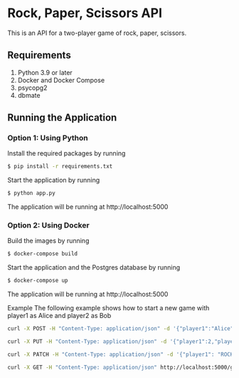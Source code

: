 # Rock, Paper, Scissors API
This is an API for a two-player game of rock, paper, scissors.

## Requirements
1. Python 3.9 or later
2. Docker and Docker Compose
3. psycopg2
4. dbmate

## Running the Application
### Option 1: Using Python
Install the required packages by running 
```sh
$ pip install -r requirements.txt
```
Start the application by running 
```sh
$ python app.py
```
The application will be running at http://localhost:5000

### Option 2: Using Docker
Build the images by running
```sh
$ docker-compose build
```
Start the application and the Postgres database by running 
```sh
$ docker-compose up
```
The application will be running at http://localhost:5000

Example
The following example shows how to start a new game with player1 as Alice and player2 as Bob

```sh
curl -X POST -H "Content-Type: application/json" -d '{"player1":"Alice","player2":"Bob"}' http://localhost:5000/game
```

```sh
curl -X PUT -H "Content-Type: application/json" -d '{"player1":2,"player2":3, "id":  2}' http://localhost:5000/game
```

```sh
curl -X PATCH -H "Content-Type: application/json" -d '{"player1": "ROCK","player2": "PAPER", "id": 2}' http://localhost:5000/game
```

```sh
curl -X GET -H "Content-Type: application/json" http://localhost:5000/game/2/
```